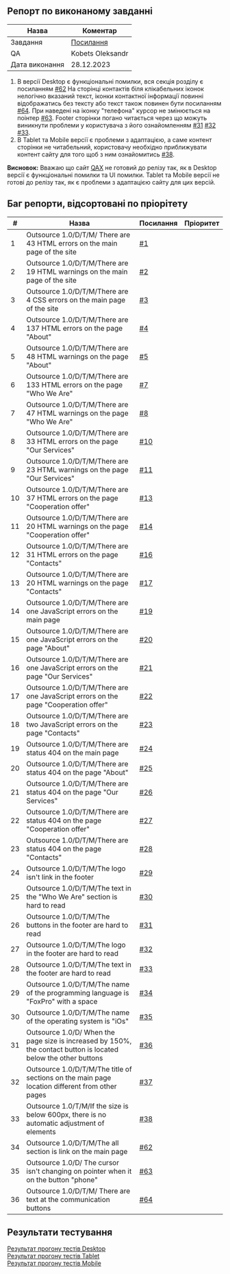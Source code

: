 
## Репорт по виконаному завданні
| Назва | Коментар
|-------|--------
| Завдання |[Посилання](https://www.qax-camp.com.ua/courses/qax-outsource-1-0/lessons/qax-out-1-0-reporting/quizzes/qax-out-1-0-reporting/) 
| QA | Kobets Oleksandr
|Дата виконання| 28.12.2023

1. В версії Desktop є функціональні помилки, вся секція розділу є посиланням [#62](https://github.com/scholokov/qax-outsource-1-0/issues/62)
На сторінці контактів біля клікабельних іконок нелогічно вказаний текст, іконки контактної інформації повинні відображатись без тексту або текст також повинен бути посиланням [#64](https://github.com/scholokov/qax-outsource-1-0/issues/64).
При наведені на іконку "телефона" курсор не змінюється на поінтер [#63](https://github.com/scholokov/qax-outsource-1-0/issues/63).
Footer сторінки погано читається через що можуть виникнути проблеми у користувача з його ознайомленням [#31](https://github.com/scholokov/qax-outsource-1-0/issues/31) [#32](https://github.com/scholokov/qax-outsource-1-0/issues/32) [#33](https://github.com/scholokov/qax-outsource-1-0/issues/33).
2. В Tablet та Mobile версії є проблеми з адаптацією, а саме контент сторінки не читабельний, користовачу необхідно приближувати контент сайту для того щоб з ним ознайомитись
[#38](https://github.com/scholokov/qax-outsource-1-0/issues/38).

<b>Висновок:</b> Вважаю що сайт [QAX](https://v10.qax.com.ua/index.php) не готовий до релізу так, як в Desktop версії є функціональні помилки та UI помилки. 
Tablet та Mobile версії не готові до релізу так, як є проблеми з адаптацією сайту для цих версій.

## Баг репорти, відсортовані по пріорітету
| # | Назва | Посилання | Пріоритет
|-- | ----- | --------- | --------
| 1 |Outsource 1.0/D/T/M/ There are 43 HTML errors on the main page of the site| [#1](https://github.com/scholokov/qax-outsource-1-0/issues/1)|
| 2 |Outsource 1.0/D/T/M/There are 19 HTML warnings on the main page of the site|[#2](https://github.com/scholokov/qax-outsource-1-0/issues/2)|
| 3 |Outsource 1.0/D/T/M/There are 4 CSS errors on the main page of the site|[#3](https://github.com/scholokov/qax-outsource-1-0/issues/3)|
| 4 |Outsource 1.0/D/T/M/There are 137 HTML errors on the page "About"|[#4](https://github.com/scholokov/qax-outsource-1-0/issues/4)|
| 5 |Outsource 1.0/D/T/M/There are 48 HTML warnings on the page "About"|[#5](https://github.com/scholokov/qax-outsource-1-0/issues/5)|
| 6 |Outsource 1.0/D/T/M/There are 133 HTML errors on the page "Who We Are"|[#7](https://github.com/scholokov/qax-outsource-1-0/issues/7)|
| 7 |Outsource 1.0/D/T/M/There are 47 HTML warnings on the page "Who We Are"|[#8](https://github.com/scholokov/qax-outsource-1-0/issues/8)|
| 8 |Outsource 1.0/D/T/M/There are 33 HTML errors on the page "Our Services"|[#10](https://github.com/scholokov/qax-outsource-1-0/issues/10)|
| 9 |Outsource 1.0/D/T/M/There are 23 HTML warnings on the page "Our Services"|[#11](https://github.com/scholokov/qax-outsource-1-0/issues/11)|
| 10 |Outsource 1.0/D/T/M/There are 37 HTML errors on the page "Cooperation offer"|[#13](https://github.com/scholokov/qax-outsource-1-0/issues/13)|
| 11 |Outsource 1.0/D/T/M/There are 20 HTML warnings on the page "Cooperation offer"|[#14](https://github.com/scholokov/qax-outsource-1-0/issues/14)|
| 12 |Outsource 1.0/D/T/M/There are 31 HTML errors on the page "Contacts"|[#16](https://github.com/scholokov/qax-outsource-1-0/issues/16)|
| 13 |Outsource 1.0/D/T/M/There are 20 HTML warnings on the page "Contacts"|[#17](https://github.com/scholokov/qax-outsource-1-0/issues/17)|
| 14 |Outsource 1.0/D/T/M/There are one JavaScript errors on the main page|[#19](https://github.com/scholokov/qax-outsource-1-0/issues/19)|
| 15 |Outsource 1.0/D/T/M/There are one JavaScript errors on the page "About"|[#20](https://github.com/scholokov/qax-outsource-1-0/issues/20)|
| 16 |Outsource 1.0/D/T/M/There are one JavaScript errors on the page "Our Services"|[#21](https://github.com/scholokov/qax-outsource-1-0/issues/21)|
| 17 |Outsource 1.0/D/T/M/There are one JavaScript errors on the page "Cooperation offer"|[#22](https://github.com/scholokov/qax-outsource-1-0/issues/22)|
| 18 |Outsource 1.0/D/T/M/There are two JavaScript errors on the page "Contacts"|[#23](https://github.com/scholokov/qax-outsource-1-0/issues/23)|
| 19 |Outsource 1.0/D/T/M/There are status 404 on the main page|[#24](https://github.com/scholokov/qax-outsource-1-0/issues/24)|
| 20 |Outsource 1.0/D/T/M/There are status 404 on the page "About"|[#25](https://github.com/scholokov/qax-outsource-1-0/issues/25)|
| 21 |Outsource 1.0/D/T/M/There are status 404 on the page "Our Services"|[#26](https://github.com/scholokov/qax-outsource-1-0/issues/26)|
| 22 |Outsource 1.0/D/T/M/There are status 404 on the page "Cooperation offer"|[#27](https://github.com/scholokov/qax-outsource-1-0/issues/27)|
| 23 |Outsource 1.0/D/T/M/There are status 404 on the page "Contacts"|[#28](https://github.com/scholokov/qax-outsource-1-0/issues/28)|
| 24 |Outsource 1.0/D/T/M/The logo isn't link in the footer|[#29](https://github.com/scholokov/qax-outsource-1-0/issues/29)|
| 25 |Outsource 1.0/D/T/M/The text in the "Who We Are" section is hard to read|[#30](https://github.com/scholokov/qax-outsource-1-0/issues/30)|
| 26 |Outsource 1.0/D/T/M/The buttons in the footer are hard to read|[#31](https://github.com/scholokov/qax-outsource-1-0/issues/31)|
| 27 |Outsource 1.0/D/T/M/The logo in the footer are hard to read|[#32](https://github.com/scholokov/qax-outsource-1-0/issues/32)|
| 28 |Outsource 1.0/D/T/M/The text in the footer are hard to read|[#33](https://github.com/scholokov/qax-outsource-1-0/issues/33)|
| 29 |Outsource 1.0/D/T/M/The name of the programming language is "FoxPro" with a space|[#34](https://github.com/scholokov/qax-outsource-1-0/issues/34)|
| 30 |Outsource 1.0/D/T/M/The name of the operating system is "iOs"|[#35](https://github.com/scholokov/qax-outsource-1-0/issues/35)|
| 31 |Outsource 1.0/D/ When the page size is increased by 150%, the contact button is located below the other buttons|[#36](https://github.com/scholokov/qax-outsource-1-0/issues/36)|
| 32 |Outsource 1.0/D/T/M/The title of sections on the main page location different from other pages |[#37](https://github.com/scholokov/qax-outsource-1-0/issues/37)|
| 33 |Outsource 1.0/T/M/If the size is below 600px, there is no automatic adjustment of elements|[#38](https://github.com/scholokov/qax-outsource-1-0/issues/38)|
| 34 |Outsource 1.0/D/T/M/The all section is link on the main page|[#62](https://github.com/scholokov/qax-outsource-1-0/issues/62)|
| 35 |Outsource 1.0/D/ The cursor isn't changing on pointer when it on the button "phone" |[#63](https://github.com/scholokov/qax-outsource-1-0/issues/63)|
| 36 |Outsource 1.0/D/T/M/ There are text at the communication buttons|[#64](https://github.com/scholokov/qax-outsource-1-0/issues/64)|

## Результати тестування
[Результат прогону тестів Desktop](https://app.testomat.io/projects/qax-outsource-1-0/runs/71c584c8) <br>
[Результат прогону тестів Tablet](https://app.testomat.io/projects/qax-outsource-1-0/runs/680cb5d6)  <br>
[Результат прогону тестів Mobile](https://app.testomat.io/projects/qax-outsource-1-0/runs/e6090490)  <br>
